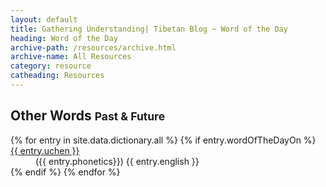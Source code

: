 ```yaml
---
layout: default
title: Gathering Understanding| Tibetan Blog ~ Word of the Day
heading: Word of the Day
archive-path: /resources/archive.html
archive-name: All Resources
category: resource
catheading: Resources
---
```


<h2>Other Words <small>Past &amp; Future</small></h2>
<dl style="list-style-type: none;" class="dl-horizontal">
{% for entry in site.data.dictionary.all %}
{% if entry.wordOfTheDayOn %}
  <li data-scheduled-date="{{entry.wordOfTheDayOn}}">
    <dt lang="bo"><a name="{{entry.wordOfTheDayOn}}" href="{{site.baseurl}}/resource/dictionary/index.html#{{ entry.wylie | append: '.'}}">{{ entry.uchen }}</a></dt>
    <dd>({{ entry.phonetics}}) {{ entry.english }}</dd>
    <span class="tb" style="display:none;">Schedule date: {{entry.wordOfTheDayOn}}<br>
      {% assign h = entry.wylie | append: '.' %}      
      {% assign posts = site.posts | where: "category", page.category %}
      <a href="https://twitter.com/share" class="twitter-share-button" data-url="{{site.baseurl}}resource/dictionary/index.html#{{h | uri_escape}}" data-text="Tibetan Word of the Day {{ entry.uchen }} ({{ entry.phonetics}}) {{ entry.english }}" data-size="large" data-hashtags="wotd,tibetan">Tweet</a>
    </span>
  </li>
{% endif %}
{% endfor %}
</dl>

<script>!function(d,s,id){var js,fjs=d.getElementsByTagName(s)[0],p=/^http:/.test(d.location)?'http':'https';if(!d.getElementById(id)){js=d.createElement(s);js.id=id;js.src=p+'://platform.twitter.com/widgets.js';fjs.parentNode.insertBefore(js,fjs);}}(document, 'script', 'twitter-wjs');</script>

<script src="{{site.baseurl}}/js/lib/jquery-1.11.2.js"></script>
<script>
function GetURLParameter(sParam)
{
    var sPageURL = window.location.search.substring(1);
    var sURLVariables = sPageURL.split('&');
    for (var i = 0; i < sURLVariables.length; i++)
    {
        var sParameterName = sURLVariables[i].split('=');
        if (sParameterName[0] == sParam)
        {
            return sParameterName[1];
        }
    }
}

var now = new Date();
var date = now.getFullYear() + "-" + (now.getMonth() + 1) + "-" + now.getDate();
if ($("[name='" + date + "']").length != 0) {
  $(".row").prepend('<div class="jumbotron"><h1>Word of the Day</h1><p>The word of today is: ' + $("li[data-scheduled-date='" + date + "']").html() + '</p></div>');
  var isme = GetURLParameter("leanne");
  if (isme) {
    $(".jumbotron span.tb").show();
  }
}
</script>
